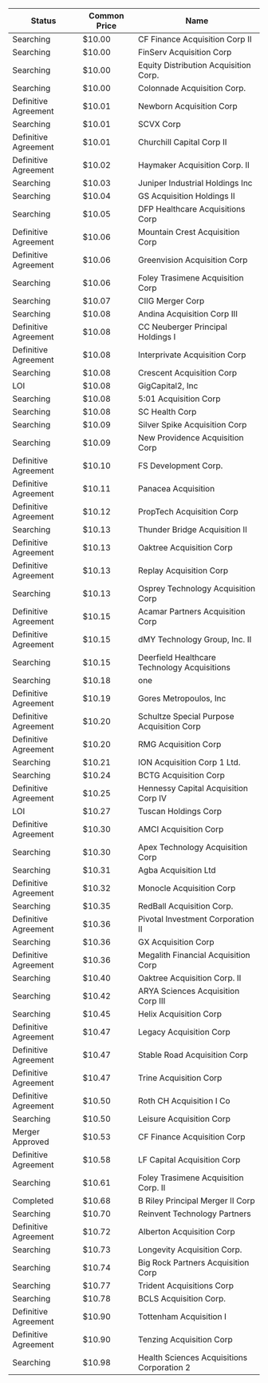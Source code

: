 Status               | Common Price  | Name                                        
-------------------- | ------------- | --------------------------------------------
Searching            | $10.00        | CF Finance Acquisition Corp II              
Searching            | $10.00        | FinServ Acquisition Corp                    
Searching            | $10.00        | Equity Distribution Acquisition Corp.       
Searching            | $10.00        | Colonnade Acquisition Corp.                 
Definitive Agreement | $10.01        | Newborn Acquisition Corp                    
Searching            | $10.01        | SCVX Corp                                   
Definitive Agreement | $10.01        | Churchill Capital Corp II                   
Definitive Agreement | $10.02        | Haymaker Acquisition Corp. II               
Searching            | $10.03        | Juniper Industrial Holdings Inc             
Searching            | $10.04        | GS Acquisition Holdings II                  
Searching            | $10.05        | DFP Healthcare Acquisitions Corp            
Definitive Agreement | $10.06        | Mountain Crest Acquisition Corp             
Definitive Agreement | $10.06        | Greenvision Acquisition Corp                
Searching            | $10.06        | Foley Trasimene Acquisition Corp            
Searching            | $10.07        | CIIG Merger Corp                            
Searching            | $10.08        | Andina Acquisition Corp III                 
Definitive Agreement | $10.08        | CC Neuberger Principal Holdings I           
Definitive Agreement | $10.08        | Interprivate Acquisition Corp               
Searching            | $10.08        | Crescent Acquisition Corp                   
LOI                  | $10.08        | GigCapital2, Inc                            
Searching            | $10.08        | 5:01 Acquisition Corp                       
Searching            | $10.08        | SC Health Corp                              
Searching            | $10.09        | Silver Spike Acquisition Corp               
Searching            | $10.09        | New Providence Acquisition Corp             
Definitive Agreement | $10.10        | FS Development Corp.                        
Definitive Agreement | $10.11        | Panacea Acquisition                         
Definitive Agreement | $10.12        | PropTech Acquisition Corp                   
Searching            | $10.13        | Thunder Bridge Acquisition II               
Definitive Agreement | $10.13        | Oaktree Acquisition Corp                    
Definitive Agreement | $10.13        | Replay Acquisition Corp                     
Searching            | $10.13        | Osprey Technology Acquisition Corp          
Definitive Agreement | $10.15        | Acamar Partners Acquisition Corp            
Definitive Agreement | $10.15        | dMY Technology Group, Inc. II               
Searching            | $10.15        | Deerfield Healthcare Technology Acquisitions
Searching            | $10.18        | one                                         
Definitive Agreement | $10.19        | Gores Metropoulos, Inc                      
Definitive Agreement | $10.20        | Schultze Special Purpose Acquisition Corp   
Definitive Agreement | $10.20        | RMG Acquisition Corp                        
Searching            | $10.21        | ION Acquisition Corp 1 Ltd.                 
Searching            | $10.24        | BCTG Acquisition Corp                       
Definitive Agreement | $10.25        | Hennessy Capital Acquisition Corp IV        
LOI                  | $10.27        | Tuscan Holdings Corp                        
Definitive Agreement | $10.30        | AMCI Acquisition Corp                       
Searching            | $10.30        | Apex Technology Acquisition Corp            
Searching            | $10.31        | Agba Acquisition Ltd                        
Definitive Agreement | $10.32        | Monocle Acquisition Corp                    
Searching            | $10.35        | RedBall Acquisition Corp.                   
Definitive Agreement | $10.36        | Pivotal Investment Corporation II           
Searching            | $10.36        | GX Acquisition Corp                         
Definitive Agreement | $10.36        | Megalith Financial Acquisition Corp         
Searching            | $10.40        | Oaktree Acquisition Corp. II                
Searching            | $10.42        | ARYA Sciences Acquisition Corp III          
Searching            | $10.45        | Helix Acquisition Corp                      
Definitive Agreement | $10.47        | Legacy Acquisition Corp                     
Definitive Agreement | $10.47        | Stable Road Acquisition Corp                
Definitive Agreement | $10.47        | Trine Acquisition Corp                      
Definitive Agreement | $10.50        | Roth CH Acquisition I Co                    
Searching            | $10.50        | Leisure Acquisition Corp                    
Merger Approved      | $10.53        | CF Finance Acquisition Corp                 
Definitive Agreement | $10.58        | LF Capital Acquisition Corp                 
Searching            | $10.61        | Foley Trasimene Acquisition Corp. II        
Completed            | $10.68        | B Riley Principal Merger II Corp            
Searching            | $10.70        | Reinvent Technology Partners                
Definitive Agreement | $10.72        | Alberton Acquisition Corp                   
Searching            | $10.73        | Longevity Acquisition Corp.                 
Searching            | $10.74        | Big Rock Partners Acquisition Corp          
Searching            | $10.77        | Trident Acquisitions Corp                   
Searching            | $10.78        | BCLS Acquisition Corp.                      
Definitive Agreement | $10.90        | Tottenham Acquisition I                     
Definitive Agreement | $10.90        | Tenzing Acquisition Corp                    
Searching            | $10.98        | Health Sciences Acquisitions Corporation 2  
